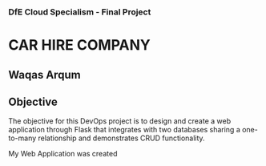 ### DfE Cloud Specialism - Final Project
# CAR HIRE COMPANY
## Waqas Arqum

## Objective


The objective for this DevOps project is to design and create a web application through Flask that integrates with two databases sharing a one-to-many relationship and demonstrates CRUD functionality.

My Web Application was created 
